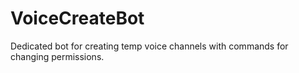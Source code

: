 # VoiceCreateBot
Dedicated bot for creating temp voice channels with commands for changing permissions.
